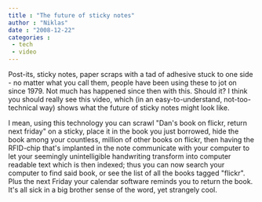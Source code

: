 ```yaml
---
title : "The future of sticky notes"
author : "Niklas"
date : "2008-12-22"
categories : 
 - tech
 - video
---
```


Post-its, sticky notes, paper scraps with a tad of adhesive stuck to one side - no matter what you call them, people have been using these to jot on since 1979. Not much has happened since then with this. Should it? I think you should really see this video, which (in an easy-to-understand, not-too-technical way) shows what the future of sticky notes might look like.

I mean, using this technology you can scrawl "Dan's book on flickr, return next friday" on a sticky, place it in the book you just borrowed, hide the book among your countless, million of other books on flickr, then having the RFID-chip that's implanted in the note communicate with your computer to let your seemingly unintelligible handwriting transform into computer readable text which is then indexed; thus you can now search your computer to find said book, or see the list of all the books tagged "flickr". Plus the next Friday your calendar software reminds you to return the book. It's all sick in a big brother sense of the word, yet strangely cool.
